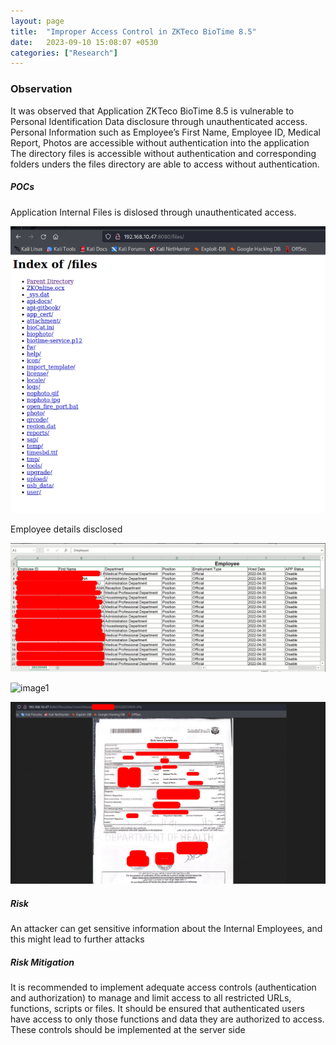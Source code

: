 ```yaml
---
layout: page
title:  "Improper Access Control in ZKTeco BioTime 8.5"
date:   2023-09-10 15:08:07 +0530
categories: ["Research"]
---
```


### Observation

It was observed that Application ZKTeco BioTime 8.5 is vulnerable to Personal Identification Data disclosure through unauthenticated access. Personal Information such as Employee’s First Name, Employee ID, Medical Report, Photos are accessible without authentication into the application  
The directory files is accessible without authentication and corresponding folders unders the files directory are able to access without authentication.

##### POCs
Application Internal Files is dislosed through unauthenticated access.

![image1](/assets/img/directory_traversal_files.png)

Employee details disclosed

![image1](/assets/img/employee.png)

![image1](/assets/img/employee_details_2.png)


![image1](/assets/img/medical-leave.png)


##### Risk

An attacker can get sensitive information about the Internal Employees, and this might lead to further attacks  

##### Risk Mitigation

It is recommended to implement adequate access controls (authentication and authorization) to manage and limit access to all restricted URLs, functions, scripts or files. It should be ensured that authenticated users have access to only those functions and data they are authorized to access. These controls should be implemented at the server side  

